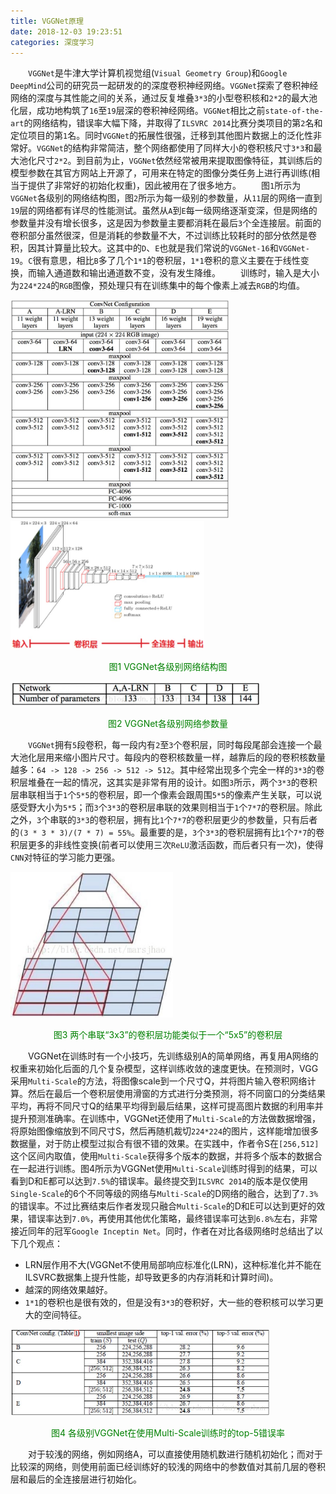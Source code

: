 ```yaml
---
title: VGGNet原理
date: 2018-12-03 19:23:51
categories: 深度学习
---
```

&emsp;&emsp;`VGGNet`是牛津大学计算机视觉组(`Visual Geometry Group`)和`Google DeepMind`公司的研究员一起研发的的深度卷积神经网络。`VGGNet`探索了卷积神经网络的深度与其性能之间的关系，通过反复堆叠`3*3`的小型卷积核和`2*2`的最大池化层，成功地构筑了`16`至`19`层深的卷积神经网络。`VGGNet`相比之前`state-of-the-art`的网络结构，错误率大幅下降，并取得了`ILSVRC 2014`比赛分类项目的第`2`名和定位项目的第`1`名。同时`VGGNet`的拓展性很强，迁移到其他图片数据上的泛化性非常好。`VGGNet`的结构非常简洁，整个网络都使用了同样大小的卷积核尺寸`3*3`和最大池化尺寸`2*2`。到目前为止，`VGGNet`依然经常被用来提取图像特征，其训练后的模型参数在其官方网站上开源了，可用来在特定的图像分类任务上进行再训练(相当于提供了非常好的初始化权重)，因此被用在了很多地方。
&emsp;&emsp;图`1`所示为`VGGNet`各级别的网络结构图，图`2`所示为每一级别的参数量，从`11`层的网络一直到`19`层的网络都有详尽的性能测试。虽然从`A`到`E`每一级网络逐渐变深，但是网络的参数量并没有增长很多，这是因为参数量主要都消耗在最后`3`个全连接层。前面的卷积部分虽然很深，但是消耗的参数量不大，不过训练比较耗时的部分依然是卷积，因其计算量比较大。这其中的`D`、`E`也就是我们常说的`VGGNet-16`和`VGGNet-19`。`C`很有意思，相比`B`多了几个`1*1`的卷积层，`1*1`卷积的意义主要在于线性变换，而输入通道数和输出通道数不变，没有发生降维。
&emsp;&emsp;训练时，输入是大小为`224*224`的`RGB`图像，预处理只有在训练集中的每个像素上减去`RGB`的均值。

<img src="./VGGNet原理/1.jpg" height="350" width="350">

<img src="./VGGNet原理/2.jpg" height="206" width="310">

<p align="center" style="color:green">图1 VGGNet各级别网络结构图</p>

<img src="./VGGNet原理/3.jpg" height="40" width="400">

<p align="center" style="color:green">图2 VGGNet各级别网络参数量</p>

&emsp;&emsp;`VGGNet`拥有`5`段卷积，每一段内有`2`至`3`个卷积层，同时每段尾部会连接一个最大池化层用来缩小图片尺寸。每段内的卷积核数量一样，越靠后的段的卷积核数量越多：`64 -> 128 -> 256 -> 512 -> 512`。其中经常出现多个完全一样的`3*3`的卷积层堆叠在一起的情况，这其实是非常有用的设计。如图`3`所示，两个`3*3`的卷积层串联相当于`1`个`5*5`的卷积层，即一个像素会跟周围`5*5`的像素产生关联，可以说感受野大小为`5*5`；而`3`个`3*3`的卷积层串联的效果则相当于`1`个`7*7`的卷积层。除此之外，`3`个串联的`3*3`的卷积层，拥有比`1`个`7*7`的卷积层更少的参数量，只有后者的`(3 * 3 * 3)/(7 * 7) = 55%`。最重要的是，`3`个`3*3`的卷积层拥有比`1`个`7*7`的卷积层更多的非线性变换(前者可以使用三次`ReLU`激活函数，而后者只有一次)，使得`CNN`对特征的学习能力更强。

<img src="./VGGNet原理/4.jpg" height="233" width="260">

<p align="center" style="color:green">图3 两个串联“3x3”的卷积层功能类似于一个“5x5”的卷积层</p>

&emsp;&emsp;VGGNet在训练时有一个小技巧，先训练级别A的简单网络，再复用A网络的权重来初始化后面的几个复杂模型，这样训练收敛的速度更快。在预测时，VGG采用`Multi-Scale`的方法，将图像scale到一个尺寸Q，并将图片输入卷积网络计算。然后在最后一个卷积层使用滑窗的方式进行分类预测，将不同窗口的分类结果平均，再将不同尺寸Q的结果平均得到最后结果，这样可提高图片数据的利用率并提升预测准确率。在训练中，VGGNet还使用了`Multi-Scale`的方法做数据增强，将原始图像缩放到不同尺寸S，然后再随机裁切`224*224`的图片，这样能增加很多数据量，对于防止模型过拟合有很不错的效果。在实践中，作者令S在`[256,512]`这个区间内取值，使用`Multi-Scale`获得多个版本的数据，并将多个版本的数据合在一起进行训练。图4所示为VGGNet使用`Multi-Scale`训练时得到的结果，可以看到D和E都可以达到`7.5%`的错误率。最终提交到`ILSVRC 2014`的版本是仅使用`Single-Scale`的6个不同等级的网络与`Multi-Scale`的D网络的融合，达到了`7.3%`的错误率。不过比赛结束后作者发现只融合`Multi-Scale`的D和E可以达到更好的效果，错误率达到`7.0%`，再使用其他优化策略，最终错误率可达到`6.8%`左右，非常接近同年的冠军`Google Inceptin Net`。同时，作者在对比各级网络时总结出了以下几个观点：

- LRN层作用不大(VGGNet不使用局部响应标准化(LRN)，这种标准化并不能在ILSVRC数据集上提升性能，却导致更多的内存消耗和计算时间)。
- 越深的网络效果越好。
- `1*1`的卷积也是很有效的，但是没有`3*3`的卷积好，大一些的卷积核可以学习更大的空间特征。

<img src="./VGGNet原理/5.jpg" height="138" width="416">

<p align="center" style="color:green">图4 各级别VGGNet在使用Multi-Scale训练时的top-5错误率</p>

&emsp;&emsp;对于较浅的网络，例如网络A，可以直接使用随机数进行随机初始化；而对于比较深的网络，则使用前面已经训练好的较浅的网络中的参数值对其前几层的卷积层和最后的全连接层进行初始化。